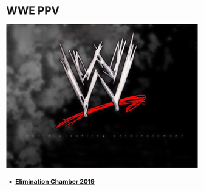 # WWE PPV

![](logo.jpg)

- ### [Elimination Chamber 2019](2019/WWE-Elimination-Chamber-2019/readme.md)
